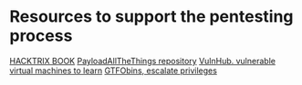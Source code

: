 # Resources to support the pentesting process

[HACKTRIX BOOK](https://book.hacktricks.xyz/)
[PayloadAllTheThings repository](https://github.com/swisskyrepo/PayloadsAllTheThings)
[VulnHub. vulnerable virtual machines to learn](https://github.com/vulhub/vulhub)
[GTFObins, escalate privileges](https://gtfobins.github.io/)
